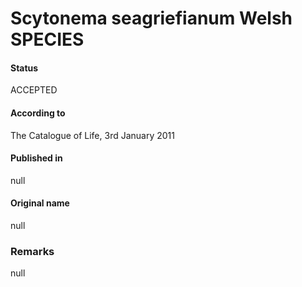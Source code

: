 Scytonema seagriefianum Welsh SPECIES
=======

#### Status
ACCEPTED

#### According to
The Catalogue of Life, 3rd January 2011

#### Published in
null

#### Original name
null

### Remarks
null